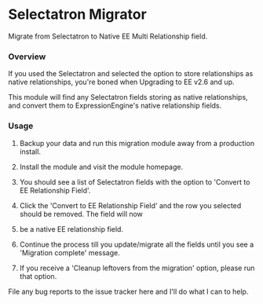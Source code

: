 # Selectatron Migrator

Migrate from Selectatron to Native EE Multi Relationship field.

### Overview

If you used the Selectatron and selected the option to store relationships as native relationships, you're boned when Upgrading to EE v2.6 and up.

This module will find any Selectatron fields storing as native relationships, and convert them to ExpressionEngine's native relationship fields.

### Usage

1. Backup your data and run this migration module away from a production install.

2. Install the module and visit the module homepage.
3. You should see a list of Selectatron fields with the option to 'Convert to EE Relationship Field'.
4. Click the 'Convert to EE Relationship Field' and the row you selected should be removed. The field will now 
5. be a native EE relationship field.
6. Continue the process till you update/migrate all the fields until you see a 'Migration complete' message.
7. If you receive a 'Cleanup leftovers from the migration' option, please run that option.

File any bug reports to the issue tracker here and I'll do what I can to help.

